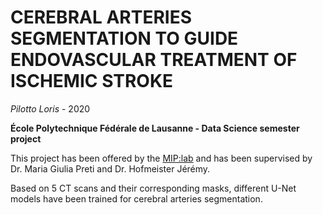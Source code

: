 # CEREBRAL ARTERIES SEGMENTATION TO GUIDE ENDOVASCULAR TREATMENT OF ISCHEMIC STROKE

*Pilotto Loris* - 2020

**École Polytechnique Fédérale de Lausanne - Data Science semester project**


This project has been offered by the [MIP:lab](https://miplab.epfl.ch/) and has been supervised by Dr. Maria Giulia Preti and Dr. Hofmeister Jérémy.

Based on 5 CT scans and their corresponding masks, different U-Net models have been trained for cerebral arteries segmentation.
